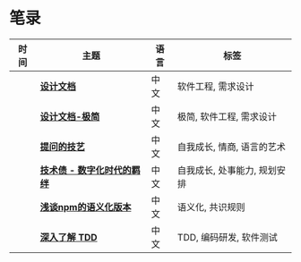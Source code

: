 # 笔录

| 时间 | 主题 | 语言 | 标签 |
| -- | -- | -- | -- |
| <TalkDate date="2024-01-15 23:17:00"/> | [**设计文档**](/notes/design-documentation.html) | 中文 | 软件工程, 需求设计 |
| <TalkDate date="2024-01-18 00:17:00"/> | [**设计文档-极简**](/notes/design-documentation-min.html) | 中文 | 极简, 软件工程, 需求设计 |
| <TalkDate date="2024-01-16 22:45:00"/> | [**提问的技艺**](/notes/how-to-ask-the-right-question.html) | 中文 | 自我成长, 情商, 语言的艺术 |
| <TalkDate date="2024-01-16 22:45:00"/> | [**技术债 - 数字化时代的羁绊**](/notes/poetic-bonds-in-the-digital-age.html) | 中文 | 自我成长, 处事能力, 规划安排 |
| <TalkDate date="2024-02-01 22:49:00"/> | [**浅谈npm的语义化版本**](/notes/npm-semantic-version.html) | 中文 | 语义化, 共识规则 |
| <TalkDate date="2024-06-02 17:40:00"/> | [**深入了解 TDD**](/notes/deep-understanding-of-TDD.html) | 中文 | TDD, 编码研发, 软件测试 |

